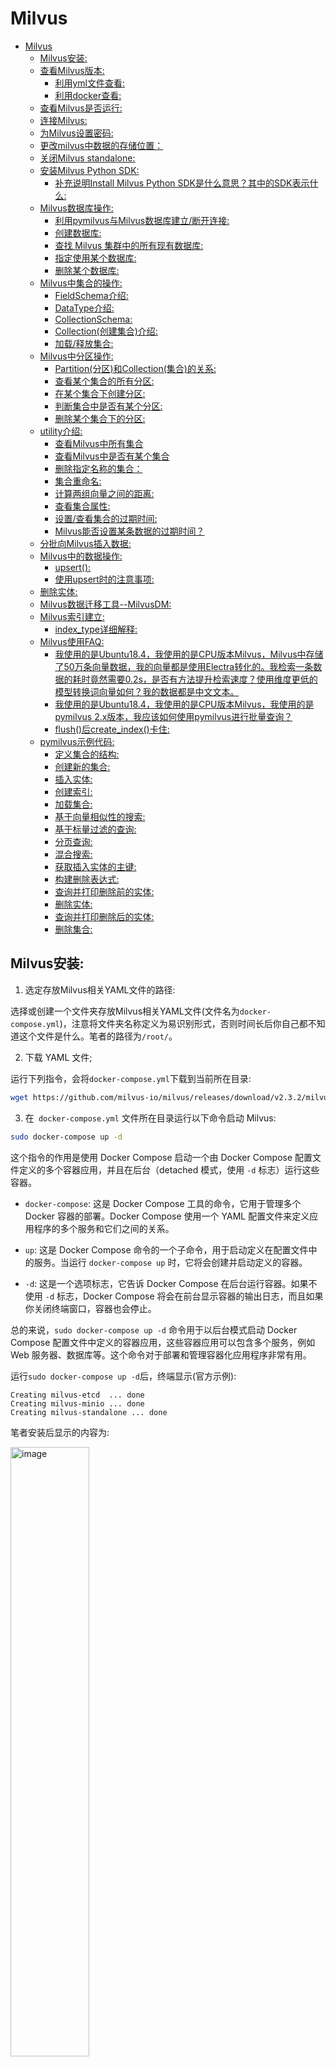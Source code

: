 # Milvus
- [Milvus](#milvus)
  - [Milvus安装:](#milvus安装)
  - [查看Milvus版本:](#查看milvus版本)
    - [利用yml文件查看:](#利用yml文件查看)
    - [利用docker查看:](#利用docker查看)
  - [查看Milvus是否运行:](#查看milvus是否运行)
  - [连接Milvus:](#连接milvus)
  - [为Milvus设置密码:](#为milvus设置密码)
  - [更改milvus中数据的存储位置：](#更改milvus中数据的存储位置)
  - [关闭Milvus standalone:](#关闭milvus-standalone)
  - [安装Milvus Python SDK:](#安装milvus-python-sdk)
    - [补充说明Install Milvus Python SDK是什么意思？其中的SDK表示什么:](#补充说明install-milvus-python-sdk是什么意思其中的sdk表示什么)
  - [Milvus数据库操作:](#milvus数据库操作)
    - [利用pymilvus与Milvus数据库建立/断开连接:](#利用pymilvus与milvus数据库建立断开连接)
    - [创建数据库:](#创建数据库)
    - [查找 Milvus 集群中的所有现有数据库:](#查找-milvus-集群中的所有现有数据库)
    - [指定使用某个数据库:](#指定使用某个数据库)
    - [删除某个数据库:](#删除某个数据库)
  - [Milvus中集合的操作:](#milvus中集合的操作)
    - [FieldSchema介绍:](#fieldschema介绍)
    - [DataType介绍:](#datatype介绍)
    - [CollectionSchema:](#collectionschema)
    - [Collection(创建集合)介绍:](#collection创建集合介绍)
    - [加载/释放集合:](#加载释放集合)
  - [Milvus中分区操作:](#milvus中分区操作)
    - [Partition(分区)和Collection(集合)的关系:](#partition分区和collection集合的关系)
    - [查看某个集合的所有分区:](#查看某个集合的所有分区)
    - [在某个集合下创建分区:](#在某个集合下创建分区)
    - [判断集合中是否有某个分区:](#判断集合中是否有某个分区)
    - [删除某个集合下的分区:](#删除某个集合下的分区)
  - [utility介绍:](#utility介绍)
    - [查看Milvus中所有集合](#查看milvus中所有集合)
    - [查看Milvus中是否有某个集合](#查看milvus中是否有某个集合)
    - [删除指定名称的集合：](#删除指定名称的集合)
    - [集合重命名:](#集合重命名)
    - [计算两组向量之间的距离:](#计算两组向量之间的距离)
    - [查看集合属性:](#查看集合属性)
    - [设置/查看集合的过期时间:](#设置查看集合的过期时间)
    - [Milvus能否设置某条数据的过期时间？](#milvus能否设置某条数据的过期时间)
  - [分批向Milvus插入数据:](#分批向milvus插入数据)
  - [Milvus中的数据操作:](#milvus中的数据操作)
    - [upsert():](#upsert)
    - [使用upsert时的注意事项:](#使用upsert时的注意事项)
  - [删除实体:](#删除实体)
  - [Milvus数据迁移工具--MilvusDM:](#milvus数据迁移工具--milvusdm)
  - [Milvus索引建立:](#milvus索引建立)
    - [index\_type详细解释:](#index_type详细解释)
  - [Milvus使用FAQ:](#milvus使用faq)
    - [我使用的是Ubuntu18.4，我使用的是CPU版本Milvus，Milvus中存储了50万条向量数据，我的向量都是使用Electra转化的。我检索一条数据的耗时竟然需要0.2s，是否有方法提升检索速度？使用维度更低的模型转换词向量如何？我的数据都是中文文本。](#我使用的是ubuntu184我使用的是cpu版本milvusmilvus中存储了50万条向量数据我的向量都是使用electra转化的我检索一条数据的耗时竟然需要02s是否有方法提升检索速度使用维度更低的模型转换词向量如何我的数据都是中文文本)
    - [我使用的是Ubuntu18.4，我使用的是CPU版本Milvus，我使用的是pymilvus 2.x版本，我应该如何使用pymilvus进行批量查询？](#我使用的是ubuntu184我使用的是cpu版本milvus我使用的是pymilvus-2x版本我应该如何使用pymilvus进行批量查询)
    - [flush()后create\_index()卡住:](#flush后create_index卡住)
  - [pymilvus示例代码:](#pymilvus示例代码)
    - [定义集合的结构:](#定义集合的结构)
    - [创建新的集合:](#创建新的集合)
    - [插入实体:](#插入实体)
    - [创建索引:](#创建索引)
    - [加载集合:](#加载集合)
    - [基于向量相似性的搜索:](#基于向量相似性的搜索)
    - [基于标量过滤的查询:](#基于标量过滤的查询)
    - [分页查询:](#分页查询)
    - [混合搜索:](#混合搜索)
    - [获取插入实体的主键:](#获取插入实体的主键)
    - [构建删除表达式:](#构建删除表达式)
    - [查询并打印删除前的实体:](#查询并打印删除前的实体)
    - [删除实体:](#删除实体-1)
    - [查询并打印删除后的实体:](#查询并打印删除后的实体)
    - [删除集合:](#删除集合)

## Milvus安装:

1. 选定存放Milvus相关YAML文件的路径:

选择或创建一个文件夹存放Milvus相关YAML文件(文件名为`docker-compose.yml`)，注意将文件夹名称定义为易识别形式，否则时间长后你自己都不知道这个文件是什么。笔者的路径为`/root/`。<br>

2. 下载 YAML 文件;

运行下列指令，会将`docker-compose.yml`下载到当前所在目录:<br>

```bash
wget https://github.com/milvus-io/milvus/releases/download/v2.3.2/milvus-standalone-docker-compose.yml -O docker-compose.yml
```

3. 在` docker-compose.yml` 文件所在目录运行以下命令启动 Milvus:

```bash
sudo docker-compose up -d
```

这个指令的作用是使用 Docker Compose 启动一个由 Docker Compose 配置文件定义的多个容器应用，并且在后台（detached 模式，使用 `-d` 标志）运行这些容器。<br>

  - `docker-compose`: 这是 Docker Compose 工具的命令，它用于管理多个 Docker 容器的部署。Docker Compose 使用一个 YAML 配置文件来定义应用程序的多个服务和它们之间的关系。

  - `up`: 这是 Docker Compose 命令的一个子命令，用于启动定义在配置文件中的服务。当运行 `docker-compose up` 时，它将会创建并启动定义的容器。

  - `-d`: 这是一个选项标志，它告诉 Docker Compose 在后台运行容器。如果不使用 `-d` 标志，Docker Compose 将会在前台显示容器的输出日志，而且如果你关闭终端窗口，容器也会停止。

总的来说，`sudo docker-compose up -d` 命令用于以后台模式启动 Docker Compose 配置文件中定义的容器应用，这些容器应用可以包含多个服务，例如 Web 服务器、数据库等。这个命令对于部署和管理容器化应用程序非常有用。<br>

运行`sudo docker-compose up -d`后，终端显示(官方示例):<br>

```log
Creating milvus-etcd  ... done
Creating milvus-minio ... done
Creating milvus-standalone ... done
```

笔者安装后显示的内容为:<br>

<img src="./milvus_materials/milvus安装成功图片.jpg" alt="image" width="50%" height="50%">


4. 现在检查容器是否已经启动并运行:

```bash
sudo docker compose ps
```

终端显示(官方示例):<br>

```log
      Name                     Command                  State                            Ports
--------------------------------------------------------------------------------------------------------------------
milvus-etcd         etcd -advertise-client-url ...   Up             2379/tcp, 2380/tcp
milvus-minio        /usr/bin/docker-entrypoint ...   Up (healthy)   9000/tcp
milvus-standalone   /tini -- milvus run standalone   Up             0.0.0.0:19530->19530/tcp, 0.0.0.0:9091->9091/tcp
```

笔者安装后显示的内容为:<br>

<img src="./milvus_materials/milvus容器运行状态.jpg" alt="image" width="100%" height="100%">


指令 `sudo docker compose ps` 的作用是列出与当前工作目录下的 `docker-compose.yml` 文件相关的 Docker 服务的状态。<br>

具体来说，这个命令会显示：<br>

- 服务名（service name）
- 命令（command）
- 状态（state，例如 "Up" 或 "Exited"）
- 端口（ports）

使用 `sudo` 前缀是因为 Docker 通常需要超级用户权限来运行。<br>

`docker compose` 是 Docker Compose 的一个新的命令结构，它在 Docker 20.10 之后的版本中被引入。在此之前，通常使用 `docker-compose`（带连字符）的命令格式。两种格式的功能基本相同，但命令结构略有不同。<br>

简而言之，`sudo docker compose ps` 命令用于查看当前目录下由 `docker-compose.yml` 定义的 Docker 服务的状态。<br>

## 查看Milvus版本:

### 利用yml文件查看:

找到你Milvus相关的`docker-compose.yml`文件，文件中会有如下Milvus版本信息:

```yml
  standalone:
    container_name: milvus-standalone
    image: milvusdb/milvus:v2.3.2
```

### 利用docker查看:

终端输入`docker ps`指令后，终端显示(官方示例):<br>

```log
      Name                     Command                  State                            Ports
--------------------------------------------------------------------------------------------------------------------
milvus-etcd         etcd -advertise-client-url ...   Up             2379/tcp, 2380/tcp
milvus-minio        /usr/bin/docker-entrypoint ...   Up (healthy)   9000/tcp
milvus-standalone   /tini -- milvus run standalone   Up             0.0.0.0:19530->19530/tcp, 0.0.0.0:9091->9091/tcp
```

找到自己需要查看的容器名，然后仿照下列指令修改即可:<br>

```bash
docker inspect milvus-standalone | grep "Image" | cut -d '"' -f 4
```

终端显示:<br>

```log
sha256:4b6c62c2b5f8803ec635347be7b430d88a00d1d10226e0cfe6f9a6883ed84ff0
milvusdb/milvus:v2.3.2
```

## 查看Milvus是否运行:

要查看你的 Milvus 是否正在 Ubuntu 18.04 上运行，你可以采用以下几种方法：<br>

1. **使用`docker ps`命令**:
   
如果你是通过 Docker 安装和运行 Milvus 的，你可以使用 `docker ps` 来查看正在运行的容器。例如:<br>

```bash
docker ps
```

在输出的列表中，找是否有 Milvus 的容器正在运行。<br>

2. **使用`ps`命令和`grep`工具**:
   
你可以使用 `ps` 命令结合 `grep` 工具来查看是否有与 Milvus 相关的进程正在运行：<br>

```bash
ps aux | grep milvus
```

如果 Milvus 在运行，你应该能看到与 Milvus 相关的进程信息。<br>

3. **使用`netstat`命令查看端口**:
   
通常，Milvus 默认在 `19530` 端口上监听。你可以使用 `netstat` 来查看此端口是否已经被占用：<br>

```bash
netstat -tuln | grep 19530
```

如果你看到有进程监听在这个端口上，那很可能 Milvus 是在运行的。<br>

或者直接使用`netstat -tuln`查看是否有属于Milvus的端口。<br>

4. **查看 Milvus 的日志**:
   
如果你有访问 Milvus 日志的权限，那么你可以直接查看它的日志来判断其是否在正常运行。<br>

不论你采用哪种方法，记得根据实际情况调整命令和参数。如果你有其他关于 Milvus 或 Ubuntu 的问题，请随时提问。<br>

**如果你是使用 Docker 运行的 Milvus**，Milvus 的日志位置通常在容器内部。你可以使用以下命令来查看 Milvus 容器的日志：<br>

```bash
docker logs [CONTAINER_ID_OR_NAME]
```

其中 `[CONTAINER_ID_OR_NAME]` 是你的 Milvus 容器的 ID 或名称。<br>

如果你是按照笔者的方式安装的Milvus，想查看 Milvus 的日志，可以使用以下命令：<br>

```bash
docker logs milvus-standalone
```

此命令会输出 `milvus-standalone` 容器的日志。<br>

如果需要查看 MinIO 或 etcd 的日志，只需将 `milvus-standalone` 替换为相应的容器名称即可。例如，查看 MinIO 的日志：<br>

```bash
docker logs milvus-minio
```

以上信息应该可以帮助你了解当前 Milvus 的运行状态和查看其日志。<br>


## 连接Milvus:

使用以下指令，验证 Milvus 服务器正在监听哪个本地端口。注意将容器名称替换为你自己的:

```bash
docker port milvus-standalone 19530/tcp
```

终端显示信息:<br>

```log
(base) root@iZ2zea5v77oawjy2qz7cxxx:~# docker port milvus-standalone 19530/tcp
0.0.0.0:19530
[::]:19530
```

这表明，你的 Milvus 容器的 `19530` 端口映射到了宿主机的 `0.0.0.0:19530` 和 `[::]:19530`。<br>

其中：<br>

- `0.0.0.0:19530` 表示该端口在所有的 IPv4 地址上都是可访问的。

- `[::]:19530` 表示该端口在所有的 IPv6 地址上都是可访问的。

这意味着，只要你的服务器防火墙规则允许外部访问这个端口，并且没有其他的网络限制，那么你确实应该可以从外部访问这个 Milvus 实例。<br>

但需要注意的是，对于任何服务，尤其是数据库类服务，直接暴露到外网有其风险。确保你已经设置了适当的安全措施，如防火墙规则、强密码、安全的连接方式等，以保护你的服务不被恶意访问。<br>


## 为Milvus设置密码:


## 更改milvus中数据的存储位置：

更改milvus中数据的存储位置可有效避免因硬盘空间问题引起的Milvus自动关闭，具体操作如下：<br>

1. 找到自己的`docker-compose.yml`文件所在目录，运行以下指令**停止 Milvus 服务**：

```bash
sudo docker-compose down
```

终端显示:<br>

```log
Stopping milvus-minio ... done
Stopping milvus-etcd  ... done
Removing milvus-standalone ... done
Removing milvus-minio      ... done
Removing milvus-etcd       ... done
Removing network milvus
```

2. 查看Milvus中数据存储路径:

打开`docker-compose.yml`文件，查看`standalone`模块对应的`volumes`路径，以笔者为例:<br>

```yml
standalone:
  container_name: milvus-standalone
  image: milvusdb/milvus:v2.3.2
  command: ["milvus", "run", "standalone"]
  security_opt:
  - seccomp:unconfined
  environment:
    ETCD_ENDPOINTS: etcd:2379
    MINIO_ADDRESS: minio:9000
  volumes:
    - ${DOCKER_VOLUME_DIRECTORY:-.}/volumes/milvus:/var/lib/milvus
  healthcheck:
    test: ["CMD", "curl", "-f", "http://localhost:9091/healthz"]
    interval: 30s
    start_period: 90s
    timeout: 20s
    retries: 3
  ports:
    - "19530:19530"
    - "9091:9091"
  depends_on:
    - "etcd"
    - "minio"
```

`docker-compose.yml` 文件中的 `volume` 映射是由 `${DOCKER_VOLUME_DIRECTORY:-.}` 这个环境变量决定的。这意味着如果你没有设定 `DOCKER_VOLUME_DIRECTORY` 这个环境变量，它会默认使用当前目录（`.`）。<br>


1. 迁移数据:

如果 Milvus 已经有数据并且你希望保留，你需要迁移数据到新的目录下，假设要迁移到 `/data/milvus_data` 目录下：<br>

```bash
sudo mv ${DOCKER_VOLUME_DIRECTORY:-.}/volumes/milvus /data/milvus_data
```

空的`/data/milvus_data`将显示以下结构:<br>

```log
(base) root@iZ2zea5v77oawjy2qz7cxxx:/data/milvus_data# tree
.
└── milvus
    ├── rdb_data
    └── rdb_data_meta_kv
```

4. 更新 docker-compose.yml 文件:

在 `standalone` 服务的 `volumes` 部分中，更改映射目录到 `/data/milvus_data`。同时，也建议更改 `etcd` 和 `minio` 的存储路径，以避免未来可能出现的空间问题。<br>

```yml
...
etcd:
  ...
  volumes:
    - /data/etcd_data:/etcd

minio:
  ...
  volumes:
    - /data/minio_data:/minio_data

standalone:
  ...
  volumes:
    - /data/milvus_data:/var/lib/milvus
...
```

5. 再次启动服务：

```bash
sudo docker-compose up -d
```


## 关闭Milvus standalone:

要关闭 `Milvus standalone`，请运行以下指令:<br>

```bash
sudo docker compose down
```

要在停止 Milvus 后删除数据，请运行以下指令:<br>

```bash
sudo rm -rf  volumes
```

## 安装Milvus Python SDK:

切换到你需要安装`pymilvus`的虚拟环境，然后运行以下指令:<br>

```bash
python3 -m pip install pymilvus==2.3.2
```

现在终端运行以下指令，验证下`pymilvus`是否已经正确安装。如果`pymilvus`的安装没有问题，则终端运行以下命令时不会引发异常:<br>

```bash
python3 -c "from pymilvus import Collection"
```

### 补充说明Install Milvus Python SDK是什么意思？其中的SDK表示什么:

"Install Milvus Python SDK" 的意思是安装 Milvus 的 Python 软件开发工具包。<br>

其中的 "SDK" 是 "Software Development Kit" 的缩写，翻译成中文是“软件开发工具包”。<br>

SDK 通常包括一组软件开发工具，这些工具允许开发者为特定的软件包、软件框架、硬件平台、计算机系统、操作系统或平台创建应用程序。<br>

对于 "Milvus Python SDK"，这意味着**这是一个为 Python 语言提供的工具集，允许开发者更容易地与 Milvus 进行交互和开发。**🫠🫠🫠Milvus 是一个开源的向量搜索引擎，它使得大规模向量数据的相似性搜索变得简单高效。<br>

简而言之，如果你想使用 Python 来开发和 Milvus 相关的应用，你就需要安装 Milvus Python SDK。<br>

## Milvus数据库操作:

与传统的数据库引擎类似，你也可以在 Milvus 创建数据库，并为某些用户分配管理数据库的特权。然后，这些用户有权管理数据库中的集合。Milvus 集群最多支持64个数据库。<br>

### 利用pymilvus与Milvus数据库建立/断开连接:

Milvus 支持两个端口，端口`19530`和端口`9091`，端口19530是用于gRPC的，是默认端口。端口9091是用于 RESTful API 的，当你用 HTTP 客户端连接到 Milvus 服务器时使用它。<br>

pymilvus连接Milvus数据库示例:<br>

```python
from pymilvus import connections
connections.connect(
    alias="default",
    user='username',
    password='password',
    host='localhost',
    port='19530'
)
```

`connections.connect()` 方法用于建立全局连接，可以在整个应用程序中共享。**它会自动创建连接池**，并在后续的操作中使用这个连接池来管理连接。<br>

这意味着，一旦使用 `connections.connect()` 建立连接，后续的 Milvus 操作可以共享同一个连接池中的连接，从而提高了性能和资源利用率。<br>

如果你没有对你的Milvus进行账户、密码等配置，可以使用下列写法:<br>

```python
from pymilvus import connections

connections.connect(host='localhost', port='19530')
```

🚨🚨🚨注意: Milvus 支持的最大连接数是 65,536。这个数字指的是客户端与 Milvus 服务器之间的并发连接数量上限。

在同一时间内，最多可以有 65,536 个与 Milvus 服务器的连接处于活动状态。这个连接数限制可以根据你的硬件资源和性能需求进行调整，但在默认配置下，最大连接数是 65,536。

🫠🫠🫠Milvus使用结束后记得断开与Milvus的连接:<br>

```python
connections.disconnect("default")
```


### 创建数据库:

要创建数据库，首先需要连接到 Milvus 集群并为其准备一个名称，假设你要创建一个名为"book"的database，可以使用以下代码:<br>

```python
from pymilvus import connections, db

conn = connections.connect(host='localhost', port='19530')  # 必须要连接到Milvus才能执行db操作；

database = db.create_database("book")
```

### 查找 Milvus 集群中的所有现有数据库:

```python
from pymilvus import connections, db

conn = connections.connect(host='localhost', port='19530')  # 必须要连接到Milvus才能执行db操作；

# 查找 Milvus 集群中的所有现有数据库
database_name = db.list_database()

print(f"数据库有:{database_name}")
```

终端显示:<br>

```log
数据库有:['default', 'book']
```

Milvus 集群默认只有一个名为"default"的数据库。<br>

### 指定使用某个数据库:

Milvus 集群默认只有一个名为"default"的数据库。除非另有说明，否则集合将在默认数据库中创建。<br>

假设你要更改默认数据库，参考以下代码，在连接Milvus的时候设置`db_name`即可。注意将`default`修改为你的数据库名称:<br>

```python

from pymilvus import connections

conn = connections.connect(host="localhost",port="19530",db_name="default")
```

或者依旧使用`db`进行操作:<br>

```python
db.using_database("book")
```

### 删除某个数据库:

若要删除数据库，必须首先删除其所有集合。否则，删除操作将失败。<br>

```python
db.drop_database("book")

db.list_database()

# Output:
# ['default']
```


## Milvus中集合的操作:

在Milvus中集合的基础是Schema，Schema指结构，例如表结构、字段构成等。在我们介绍Milvus中Schema的定义方式前，先导入必要的方法，并连接到Milvus数据库:<br>

```python
from pymilvus import connections, FieldSchema, DataType, CollectionSchema, Collection

# 连接Milvus
connections.connect(host='localhost', port='19530')
```

在Milvus中，`CollectionSchema`、`FieldSchema`和`DataType`是创建一个集合(collection)的基本组件。Milvus是一个开源的向量数据库，用于存储和检索大量的向量数据。这三个组件定义了集合的结构和数据类型。<br>

### FieldSchema介绍:

`FieldSchema`用于定义集合中的一个字段(field)的结构。一个字段相当于传统数据库中的一个列(column)。它包括字段的名字、字段的数据类型以及一些额外的参数，比如是否是主键、是否自动创建索引等等。<br>

每个`FieldSchema`对象通常需要至少两个参数：<br>

- 字段名称

- 字段数据类型，这里使用的是`DataType`枚举

示例:<br>

```python
id_field = FieldSchema(name="id", dtype=DataType.INT64, is_primary=True)
vector_field = FieldSchema(name="embedding", dtype=DataType.FLOAT_VECTOR, dim=128)
```

### DataType介绍:

`DataType`是一个枚举类，定义了Milvus中支持的不同数据类型。这些数据类型包括基本的数值类型、字符串和向量类型等。比如，`INT64`用于整数、`FLOAT_VECTOR`用于浮点数向量等。<br>

示例中的`DataType.FLOAT_VECTOR`表示字段是浮点型的向量数据，`dim=128`指的是向量的维度是128。<br>

### CollectionSchema:

`CollectionSchema`定义了整个集合的结构。一个集合可以看作是一张表，其中包含了多个字段。当你创建一个`CollectionSchema`对象时，你需要定义集合中的所有字段，并且可以定义一些关于集合的额外属性，如描述等。<br>

创建`CollectionSchema`对象时，需要将一系列`FieldSchema`对象作为参数传入。<br>

示例:<br>

```python
schema = CollectionSchema(fields=[id_field, vector_field], description="Test collection")
```

这样，使用`CollectionSchema`和`FieldSchema`对象，你可以定义一个Milvus集合的完整结构，`DataType`用于指定字段的数据类型。这种结构化的方式使得Milvus可以灵活地处理不同类型的数据，并且可以对其进行有效的索引和搜索。<br>

### Collection(创建集合)介绍:

🚨🚨🚨`CollectionSchema`和`Collection`在Milvus中代表了两个相关但不同的概念：<br>

1. **CollectionSchema**: 

- 这个概念是关于结构定义的。`CollectionSchema`定义了一个集合的结构，包括它包含哪些字段以及这些字段的数据类型。它是创建新集合时的一个蓝图，用于告诉Milvus集合中应该有哪些字段和这些字段的属性（比如数据类型、是否为主键、是否有索引等）。

- `CollectionSchema`不存储任何数据，它只是定义了数据将如何存储的规则。

2. **Collection**:

- `Collection`是基于`CollectionSchema`实际**创建的一个实例**🌿🌿🌿🌿🌿，它是数据存储和检索的容器。你可以向`Collection`中插入数据、对其进行查询和索引操作。一旦根据`CollectionSchema`创建了`Collection`，就可以对其进行这些操作。

- `Collection`实际上存储了数据和索引，你可以认为它是Milvus数据库中的一个“表”。

在实际应用中，首先会定义一个`CollectionSchema`，然后基于这个模式创建一个`Collection`。例如：<br>

```python
from pymilvus import connections, FieldSchema, DataType, CollectionSchema, Collection

# 连接Milvus
connections.connect(host='localhost', port='19530')

# 定义字段
id_field = FieldSchema(name="id", dtype=DataType.INT64, is_primary=True)
vector_field = FieldSchema(name="embedding", dtype=DataType.FLOAT_VECTOR, dim=128)

# 创建集合模式
schema = CollectionSchema(fields=[id_field, vector_field], description="Test collection")

# 使用集合模式创建集合
collection = Collection(name="test_collection", schema=schema)

# 现在你可以向`collection`插入数据，查询数据等
```

在这个例子中，`schema`是一个`CollectionSchema`对象，定义了`collection`应有的结构。创建`collection`时，我们使用这个结构定义，并且给它命名为"test_collection"，这个名字在Milvus中唯一地标识了这个集合。然后，我们可以在这个`collection`上执行各种操作，如插入数据、搜索、更新和删除数据等。<br>

### 加载/释放集合:

前面已经介绍过集合的建立了，但偶尔你可能会见到某些代码中出现下列写法:<br>

```python
# 加载集合
collection.release("xxx")

"""你的代码"""

# 释放集合
collection.release("xxx")
```

此时，如果你没有特殊需求，忽略`collection.load()` 和 `collection.release()`即可。<br>

通常情况下，你不需要手动调用 `collection.load()` 和 `collection.release()`，Milvus 将自动管理集合的加载和释放。<br>



## Milvus中分区操作:

Milvus可以将搜索和其他操作限制在一个分区上，以提高性能。<br>

集合一般由一个或多个分区组成。在创建一个新集合时，Milvus 会自动创建一个默认分区 `_default`。Milvus 中一个集合最多有4096个分区。<br>

### Partition(分区)和Collection(集合)的关系:

Milvus 是一个开源的向量数据库，用于存储大规模的特征向量，这些向量通常由机器学习模型生成，特别是在进行相似性搜索时。在 Milvus 中，“Collection”和“Partition”是两个核心概念，它们在组织数据时扮演着重要的角色。<br>

- **Collection（集合）**：在 Milvus 中，Collection 类似于传统关系型数据库中的“表（table）”。它是最顶层的数据组织单位，用于存储相同特征的数据。比如，一个 Collection 可以是“用户的脸部特征”，所有的用户脸部特征向量都存储在这个 Collection 中。

- **Partition（分区）**：Partition 是 Collection 下的一个子集💦💦💦，它可以帮助用户更细粒度地管理 Collection 中的数据。通过 Partition，用户可以根据某些特征将数据进一步细分，以优化查询效率。比如，在“用户的脸部特征”这个 Collection 中，我们可以根据地理位置、注册时间等属性为数据创建不同的 Partition。

**举例说明**：<br>

想象一个电商网站的推荐系统，我们要为每个用户保存其浏览商品的特征向量，以便执行相似商品的推荐。<br>

- **Collection**：可以创建一个名为“用户商品浏览特征”的 Collection，所有用户浏览商品的特征向量都将存储在这里。

- **Partitions**：如果电商网站是全球性的，用户遍布世界各地，那么可以根据地区创建 Partition，如“北美区用户”，“欧洲区用户”，“亚洲区用户”等，这样在进行商品推荐时，可以只在用户所在地区的 Partition 中搜索，从而提高搜索效率。<br>

这样的数据组织结构既可以保持数据的管理效率，又可以在执行搜索和其他操作时提高性能。通过合理的设计 Collection 和 Partition，可以在 Milvus 中高效地处理和检索大规模向量数据。<br>


### 查看某个集合的所有分区:

```python
from pymilvus import connections, Collection
# 与default Milvus创建连接
connections.connect(host='localhost', port='19530')
# 选择集合
collection = Collection("book")
# 查看该集合的所有分区
print(f"集合book的分区有:{collection.partitions}")
```

终端显示:<br>

```log
集合book的分区有:[{"name":"_default","collection_name":"book","description":""}]
```

### 在某个集合下创建分区:

```python
from pymilvus import connections, Collection
# 与default Milvus创建连接
connections.connect(host='localhost', port='19530')
# 选择集合
collection = Collection("book")
# 在集合中建立分区
collection.create_partition("novel")

# 查看该集合的所有分区
print(f"集合book的分区有:{collection.partitions}")
```

终端显示:<br>

```log
集合book的分区有:[{"name":"_default","collection_name":"book","description":""}, {"name":"novel","collection_name":"book","description":""}]
```

注意:Milvus的集合中，分区不允许重名，如果重复创建相同命名的分区，会引发`PartitionAlreadyExistException: (code=1, message=Partition already exist.)`错误。⛔️⛔️⛔️<br>

### 判断集合中是否有某个分区:

```python
from pymilvus import connections, utility, Collection
# 连接Milvus
connections.connect(host='localhost', port='19530')
# 选定集合
collection = Collection("book")
# 判断集合中是否有某个分区
if collection.has_partition("novel"):
    print(f"集合book中有novel分区")
else:
    print(f"集合book中没有novel分区")
```

如果集合"book"中有"novel"分区，则终端显示:<br>

```log
集合book中有novel分区
```

### 删除某个集合下的分区:

在Milvus中，"删除集合的某个分区" 和 "删除集合的所有分区" 使用的方法是一样的。"删除集合的所有分区"通常需要遍历分区并逐个删除，"删除集合的某个分区"值需要根据名称删除特定分区即可。<br>

因为Milvus不提供直接删除所有分区的单个API，**这是为了确保操作的安全性和可控性，因为删除分区是一个不可逆的操作，分区中的数据也会被删除。**🪴🪴🪴🪴🪴<br>

```python
from pymilvus import connections, Collection

# 连接Milvus服务器
connections.connect(host='localhost', port='19530')

# 指定要删除分区的集合名称
collection_name = 'book'

# 获取指定名称的集合
collection = Collection(name=collection_name)

# 获取集合的所有分区名称
partition_names = collection.partitions

# 遍历分区并删除它们
for partition_name in partition_names:
    collection.drop_partition(partition_name)

# 断开与Milvus服务器的连接
connections.disconnect()
```


## utility介绍:

`pymilvus`中的`utility`模块提供了一组辅助函数，这些函数主要用于执行一些常见的、不直接涉及数据操作的任务。例如，检查集合或分区的存在、重命名集合、获取集合的统计信息等。以下是一些`utility`模块中常用函数的说明和用法：<br>

### 查看Milvus中所有集合

```python
from pymilvus import connections, utility
connections.connect(host='localhost', port='19530')
print(utility.list_collections())   # 返回值为集合名(str)组成的list
```

`list_collections(using='default')`还可以设置数据库名称；<br>

### 查看Milvus中是否有某个集合

```python
from pymilvus import connections, utility
connections.connect(host='localhost', port='19530')
res = utility.has_collection("book")
print(res)  # 如果集合存在，输出True；否则输出False。
```

`has_collection(name, using='default')`：<br>

- `name`：集合的名称。

- `using`：连接的别名。

### 删除指定名称的集合：

```python
from pymilvus import connections, utility
connections.connect(host='localhost', port='19530')
utility.drop_collection("some_collection")
```

`drop_collection(name, using='default')`：<br>

- `name`：要删除的集合的名称。

- `using`：连接的别名。

### 集合重命名:

```python
from pymilvus import connections, utility
connections.connect(host='localhost', port='19530')
utility.rename_collection("old_collection_name", "new_collection_name")
```

`rename_collection(old_name, new_name, timeout=None, using='default')`：<br>

- `timeout`：超时时间（可选）。

- `using`：连接的别名。

### 计算两组向量之间的距离:

```python
from pymilvus import connections, utility
connections.connect(host='localhost', port='19530')
distances = utility.calc_distance([[1, 2]], [[3, 4]], params={"metric": "L2"})
print(distances)  # 输出向量间的距离。
```

`calc_distance(vectors_left, vectors_right, params, timeout=None, using='default')`：

- `vectors_left`和`vectors_right`：两组要计算距离的向量。

- `params`：计算距离时使用的参数，例如距离度量方式。

- `timeout`：超时时间（可选）。

- `using`：连接的别名。

这些辅助函数简化了对Milvus集合的一些常见管理任务的处理，让用户可以更容易地与Milvus集合进行交互。在使用这些函数时，通常需要确保已经通过`connections.connect`与Milvus数据库建立了连接。<br>

### 查看集合属性:

假设你使用了以下代码创建了一个名为`book`的集合:<br>

```python
from pymilvus import Collection, FieldSchema, CollectionSchema, DataType, connections, utility

# 连接Milvus
connections.connect(host='localhost', port='19530')

# 定义集合架构
schema = CollectionSchema(fields=[
    FieldSchema("int64", DataType.INT64, description="int64", is_primary=True),
    FieldSchema("float_vector", DataType.FLOAT_VECTOR, is_primary=False, dim=128),
])

# 架构实例化为一个名为"book"的集合
collection = Collection(name="book", schema=schema)
```

检查默认数据库(`default`)中是否有"book"集合:<br>

```python
from pymilvus import connections, utility

connections.connect(host='localhost', port='19530')
res = utility.has_collection("book")
print(res)  # 没查到会返回False

collections = utility.list_collections()
print(collections)  # 输出所有集合的名称列表。
```

终端显示:<br>

```log
True
['book', 'search_article_in_medium']
```

### 设置/查看集合的过期时间:

设置集合的过期时间(单位为 "秒")需要使用`set_properties`语句，具体操作如下:<br>

```python
from pymilvus import connections, Collection, FieldSchema, CollectionSchema, DataType
# 连接milvus
connections.connect(host='localhost', port='19530')
# 定义字段
fields = [
    FieldSchema("film_id", DataType.INT64, is_primary=True),
    FieldSchema("films", dtype=DataType.FLOAT_VECTOR, dim=128)
    ]
# 定义集合架构
schema = CollectionSchema(fields=fields)
# 利用集合架构实例化一个集合
collection = Collection("test_set_properties", schema)
# 设置集合的过期时间
collection.set_properties({"collection.ttl.seconds": 1200})
```

设置完成后，想要查看是否设置成功，可以运行下列代码:<br>

```python
from pymilvus import connections, Collection, FieldSchema, CollectionSchema, DataType
# 连接milvus
connections.connect(host='localhost', port='19530')
# 选定集合
collection = Collection("test_set_properties")
print(f"the name of collection is :\n{collection.name}\n")
# 获取集合的properties属性
expiration_time = collection.describe().get("properties")
print(f"the expiration time of collection is :\n{expiration_time}\n")
print(f"the format of expiration_time is :\n{type(expiration_time)}\n")

# 将"过期时间"属性转为可操作格式--字符串
expiration_time_string = expiration_time.__str__()
print(expiration_time_string)
print(type(expiration_time_string))
```

终端显示:<br>

```txt
the name of collection is :
test_set_properties

the expiration time of collection is :
[key: "collection.ttl.seconds"
value: "60"
]

the format of expiration_time is :
<class 'google._upb._message.RepeatedCompositeContainer'>

[key: "collection.ttl.seconds"
value: "60"
]
<class 'str'>
```

🐳🐳🐳设置过期时间后查看到的结果，格式比较奇怪🤨🤨🤨，只当作参考，毕竟"过期时间"这个概念是Milvus新添加的功能，可能Milvus还没有彻底完善。<br>

### Milvus能否设置某条数据的过期时间？





## 分批向Milvus插入数据:


## Milvus中的数据操作:

### upsert():

### 使用upsert时的注意事项:

官方文档:<br>

```txt
Limits
Updating primary key fields is not supported by upsert().
upsert() is not applicable and an error can occur if autoID is set to True for primary key fields.
```

在这段文档中，提到了Milvus数据库的一些操作限制。<br>

首先解释一下背景知识：<br>

- **Primary Key（主键）**：在数据库中，主键是唯一标识表中每一条记录的字段。它的值必须是唯一的，并且不允许为空。

- **upsert() 操作**：`upsert` 是“update”和“insert”的结合词，指的是一种数据库操作，如果记录不存在，就执行插入（insert）操作；如果记录已经存在，则更新（update）这条记录。在一些数据库系统中，`upsert` 通常通过一个特定的命令或者一组操作来实现。

- **autoID**：是一个设置项，当设置为True时，意味着数据库会自动为每条记录生成一个唯一的主键ID。当用户插入新记录时不需要（也不能）手动指定主键ID，系统会自动生成。

根据你提供的文档内容：<br>

1. **更新主键字段不被支持**：这说明在Milvus数据库中，一旦记录被创建，并且分配了主键值，你就不能使用`upsert()`操作来改变这个主键字段的值。主键一旦设定，就是不可更改的。

2. **如果为主键字段设置了autoID为True，则upsert()不适用**：这表示如果你在定义数据模型时设置了主键字段的`autoID`为True，意味着主键值是由系统自动生成的，那么你不能使用`upsert()`操作。这可能是因为`upsert()`操作需要明确指定哪一条记录将被更新，如果主键是自动生成的，那么在执行`upsert()`操作时，系统可能无法确定要更新的确切记录，因此会引发错误。

总结起来，Milvus在使用自动生成主键的配置下，不支持使用`upsert()`操作来更新或插入数据，你需要在插入数据时避免对主键字段进行操作，或者在设计数据模型时不使用autoID特性。<br>


## 删除实体:

Milvus支持通过主键或复杂布尔表达式来删除实体。**通过主键删除实体比通过复杂布尔表达式删除它们要快得多、也更轻便**🫠🫠🫠。这是因为Milvus在通过复杂布尔表达式删除数据时，会先执行查询操作。<br>


## Milvus数据迁移工具--MilvusDM:

MilvusDM是专门用于导入和导出Milvus数据的开源工具。<br>


## Milvus索引建立:

| 参数        | 描述                               | 选项                                  |
| ----------- | ---------------------------------- | ------------------------------------- |
| metric_type | 用于衡量向量相似度的度量类型         | 对于浮点向量：                        |
|             |                                    | L2（欧几里得距离）                    |
|             |                                    | IP（内积）                            |
|             |                                    | COSINE（余弦相似性）                  |
|             |                                    | 对于二进制向量：                      |
|             |                                    | JACCARD（杰卡德距离）                 |
|             |                                    | HAMMING（汉明距离）                   |
| index_type  | 用于加速向量搜索的索引类型            | 对于浮点向量：                        |
|             |                                    | FLAT（FLAT）                          |
|             |                                    | IVF_FLAT（IVF_FLAT）                  |
|             |                                    | IVF_SQ8（IVF_SQ8）                    |
|             |                                    | IVF_PQ（IVF_PQ）                      |
|             |                                    | GPU_IVF_FLAT*（GPU_IVF_FLAT）         |
|             |                                    | GPU_IVF_PQ**（GPU_IVF_PQ）            |
|             |                                    | HNSW（HNSW）                          |
|             |                                    | DISKANN*（DISK_ANN）                  |
|             |                                    | 对于二进制向量：                      |
|             |                                    | BIN_FLAT（BIN_FLAT）                  |
|             |                                    | BIN_IVF_FLAT（BIN_IVF_FLAT）          |
| params      | 特定于索引的构建参数                   | 查看内存中索引和磁盘上索引了解更多信息。 |

* DISKANN 需要满足一定的先决条件。详情请见磁盘上索引。
* 当你安装了启用了GPU功能的Milvus时，GPU_IVF_FLAT 和 GPU_IVF_PQ才可用。

### index_type详细解释:

1. **FLAT（暴力搜索）**
   - 描述：不使用任何索引，直接计算查询向量与数据库中所有向量之间的距离。
   - 适用场景：适用于小规模数据集，或者在索引构建时间和存储空间成本受限时。

2. **IVF_FLAT（倒排文件）**
   - 描述：数据集被划分为若干个聚类（称为量化中心），在搜索时，只计算查询向量与这些量化中心的距离，然后只搜索最近的若干个量化中心对应的向量。
   - 适用场景：较大规模的数据集，可以显著减少搜索时的计算量。

3. **IVF_SQ8 / IVF_SQ8H（倒排文件+量化）**
   - 描述：在IVF的基础上，数据向量会被进一步量化，降低存储空间和加速搜索。
   - 适用场景：数据集规模较大且需要更高搜索效率和较低存储成本的场合。

4. **IVF_PQ（倒排文件+乘积量化）**
   - 描述：结合了倒排索引和乘积量化的方法，通过将每个向量分割为若干段，然后对每段分别进行量化，以减少存储空间和提升搜索速度。
   - 适用场景：适用于大规模数据集，需要在搜索精度和搜索速度之间取得平衡。

5. **HNSW（分层导航小世界）**
   - 描述：一种基于图的索引方法，将数据点组织成层次化的图结构，搜索时通过图的层次结构导航以快速找到最近邻。
   - 适用场景：适合于高维数据的近似最近邻搜索，尤其在需要高查询性能时。

6. **ANNOY（Approximate Nearest Neighbors Oh Yeah）**
   - 描述：使用树结构进行索引，每棵树都是在数据点之间随机分割的空间，在搜索时并行遍历多棵树来找到最近的点。
   - 适用场景：在查询时间比索引构建时间更重要的情况下非常有用，例如在推荐系统中。

在使用Milvus时，选择合适的索引类型需要考虑数据规模、向量维度、搜索效率要求、内存与存储空间限制等因素。通常，为了确定哪种索引类型最适合特定的应用场景，可能需要进行一些实验和基准测试。在创建集合（collection）时通过参数来指定索引类型，并且可以在数据插入后构建索引。构建索引是一个可以在插入数据的同时或者在数据插入完成后进行的异步操作。<br>


## Milvus使用FAQ:

### 我使用的是Ubuntu18.4，我使用的是CPU版本Milvus，Milvus中存储了50万条向量数据，我的向量都是使用Electra转化的。我检索一条数据的耗时竟然需要0.2s，是否有方法提升检索速度？使用维度更低的模型转换词向量如何？我的数据都是中文文本。

Milvus 是一个开源的向量数据库，用于存储、检索和分析向量数据，特别适合处理大规模、高维度的数据。如果你在使用 Milvus 进行检索操作时遇到了性能瓶颈，以下是一些可能的优化策略：

1. **优化索引类型和参数**：
   Milvus 支持多种索引类型，如 IVF_FLAT、IVF_SQ8、HNSW 等。每种索引类型都有其优缺点，并且可以根据数据特性进行调整。例如，对于高维数据，HNSW 可能是一个更好的选择。另外，优化索引的构建参数，如 nlist 或 M，也可能提高检索效率。

2. **调整查询参数**：
   当执行查询时，可以调整 `top_k` 和 `nprobe` 参数。`nprobe` 是在索引中搜索的桶的数量，增加 `nprobe` 可以提高检索精度，但会减慢检索速度。根据需求调整 `nprobe` 可以在速度与准确性之间取得平衡。

3. **减少向量维度**：
   使用维度更低的模型来转换词向量可能会加快检索速度，因为低维向量占用的空间更少，计算距离更快。但是，这也可能会影响检索结果的质量。可以考虑使用一些降维技术，如 PCA 或 t-SNE，但这应该在确保不会过度损害向量表示的情况下进行。

4. **优化硬件使用**：
   即便你使用的是CPU版本的Milvus，但确保你的服务器或者你的环境具有足够的CPU资源来处理这些请求。如果你的CPU资源紧张，这可能会导致查询速度下降。

5. **批量查询**：
   如果可能的话，将多个查询批量化可以显著提高吞吐量，因为这样可以在单个查询操作中复用更多的资源和计算。

6. **更新Milvus版本**：
   如果你使用的是旧版本的Milvus，考虑升级到最新版本。随着项目的发展，新版本通常会包含性能改进和新特性。

7. **分析瓶颈**：
   使用工具（如 Milvus 的监控系统、Linux 的 perf 工具等）来识别瓶颈所在。这可能是 CPU、内存、磁盘 I/O 或者网络。

8. **合理设置预加载数据量**：
   通过 `load_collection` 接口预加载数据到内存中可以提高检索速度。但是，预加载过多的数据可能会导致内存不足，从而影响性能。

最后，具体优化措施需要基于你的实际情况（如查询类型、系统资源、数据特性等）来决定。建议从监控工具和日志中收集信息，逐一尝试以上建议，并观察每次调整对性能的影响。

### 我使用的是Ubuntu18.4，我使用的是CPU版本Milvus，我使用的是pymilvus 2.x版本，我应该如何使用pymilvus进行批量查询？

在使用`pymilvus`进行批量查询时，主要步骤是创建一个搜索参数字典，并使用`search`函数进行查询。以下是使用pymilvus 2.x版本进行批量查询的大致步骤：<br>

1. **连接到Milvus服务器**：首先，确保你已经启动了Milvus服务，然后使用`pymilvus`连接到服务。

2. **准备数据**：准备你想要查询的向量数据。

3. **构造查询**：构造一个搜索参数字典，指定你想要的搜索参数，例如查询向量、topK（返回最近邻的数量）和指标类型等。

4. **执行搜索**：使用集合（collection）对象的`search`方法执行查询。

5. **处理结果**：处理返回的结果，这通常包括距离分数和对应的ID。

以下是一个简单的示例代码：<br>

```python
from pymilvus import (
    connections,
    utility,
    FieldSchema, CollectionSchema, DataType,
    Collection,
)

# 第1步：连接到Milvus服务器
connections.connect("default", host='127.0.0.1', port='19530')

# 检查连接是否成功
print(f"Connected to Milvus: {utility.ping('default')}")

# 第2步：指定你的集合名称
collection_name = 'example_collection'

# 这里假设你的集合已经存在并且你已经知道字段名称和参数
# 如果需要，也可以创建新的集合

# 第3步：准备你的查询向量
# 这应该是一个二维数组，其中每个内部数组是一个查询向量
query_vectors = [[0.1, 0.2, ...], [0.2, 0.3, ...], ...]

# 第4步：构造查询
# 在这里指定你想要搜索的参数
search_params = {
    "metric_type": "L2",  # 或者其他距离度量类型，如 "IP"（内积）
    "params": {"nprobe": 10},
}

# 执行批量查询
# topK是返回结果的数量，len(query_vectors)是查询的向量数
results = collection.search(
    data=query_vectors,
    anns_field='embedding_field',  # 这里的'embedding_field'应该替换为你的向量字段名称
    param=search_params,
    limit=10,  # topK值
    expr=None,
    partition_names=None,
    output_fields=None,
    timeout=None,
    **kwargs
)

# 第5步：处理结果
# 打印查询结果
for result in results:
    for hit in result:
        print(f"ID: {hit.id}, Distance: {hit.distance}")

# 断开连接
connections.disconnect("default")
```

请根据你的集合和字段进行相应的替换。特别是，你需要替换`example_collection`为你的集合名称，`embedding_field`为包含向量的字段名称。<br>

还要注意，这只是一个示例，你可能需要根据你的集合配置和搜索需求调整代码中的参数。例如，你可能需要根据实际情况调整连接参数、搜索参数等。<br>

### flush()后create_index()卡住:

建议使用`top`指令查看CPU状态，查看内存情况，以笔者为例:<br>

| PID  | USER | PR | NI |    VIRT  |   RES  |  SHR | S | %CPU | %MEM |    TIME+   | COMMAND          |
|------|------|----|----|----------|--------|------|---|------|------|------------|------------------|
| 5374 | root | 20 |  0 |  973748  | 66088  | 3176 | R |100.3 |  0.4 | 78390:32   | node             |
| 5825 | root | 20 |  0 |  975028  | 65504  | 1640 | R |100.3 |  0.4 | 78385:25   | node             |
| 5677 | root | 20 |  0 |  833204  | 63768  | 1500 | R |100.0 |  0.4 | 78389:38   | node             |
|29422 | root | 20 |  0 | 8926256  | 846316 | 94696| S |  3.7 |  5.2 |  823:52.92 | milvus           |
|  843 | root | 10 |-10 |  154384  | 17160  |  816 | S |  1.3 |  0.1 |  1092:45   | AliYunDunMonito  |
|29018 | root | 20 |  0 |  720756  | 10196  | 7676 | S |  0.7 |  0.1 |    4:16.82 | containerd-shim  |

😡😡😡笔者在运行下列代码时，发现每次运行都卡在`create_index`不动，思索了好久，才发现是CPU占用的问题，我在运行下列代码的时候CPU占用为400%，而我租用的服务器一共只有4个核，所以会卡住，**处于等待状态**。<br>

```python
# ...省略上文
# 假设插入100条数据，维度为128
data = [
    [i for i in range(100)],
    [[random.random() for _ in range(128)] for _ in range(100)],
]
# 插入数据
demo_collection.insert(data)

# 刷新数据
demo_collection.flush()

# 建立索引
index_param = {
    "index_type": 'IVF_FLAT',
    "params": {"nlist": 10},
    "metric_type": 'L2'}
print(f"开始为向量建立索引，索引建立较慢，请稍等... ...")
demo_collection.create_index('float_vector_field', index_param)
print("\nCreated index:\n{}".format(demo_collection.index().params))

print("\n数据中的实体数量为:")
print(demo_collection.num_entities)
# ...省略下文
```

于是，我果断kill掉了前3个node进程，毕竟是租的服务器，而且我知道我的代码现在用不到nodejs的内容。<br>

如果你也有类似的情况，建议先使用`ps`命令查看这些进程(PID)的命令行参数，这可以提供一些关于进程是如何启动的信息。例如：<br>

```bash
ps -f -p 5374,5825,5677
```

这将显示每个进程的完整命令行，你可能能从中看到它们启动的脚本或是应用程序的名称。如果实在不知道，可能就需要问问同事了。<br>


## pymilvus示例代码:

```python
# hello_milvus.py 展示了 PyMilvus 的基本操作，PyMilvus 是 Milvus 的 Python SDK。
# 1. 连接到 Milvus
# 2. 创建集合
# 3. 插入数据
# 4. 创建索引
# 5. 在实体上进行搜索、查询和混合搜索
# 6. 通过 PK 删除实体
# 7. 删除集合
import time

import numpy as np
from pymilvus import (
    connections,
    utility,
    FieldSchema, CollectionSchema, DataType,
    Collection,
)

# `fmt`和`search_latency_fmt`是字符串格式模板，用于后面的输出。
fmt = "\n=== {:30} ===\n"
search_latency_fmt = "搜索延迟 = {:.4f}s"
# 实体的数量设置为3000，维度设置为8。
num_entities, dim = 3000, 8

#################################################################################
# 1. 连接到 Milvus
# 连接`localhost:19530` 的 Milvus 服务器的 `default` 数据库
# "default" 是默认数据库
# 如果 Milvus 的地址与 `localhost:19530` 相同，你可以省略所有
# 可以省略参数直接调用：`connections.connect()`。
#
# 注意: 以下方法的 `using` 参数默认为 "default"。
print(fmt.format("开始连接到 Milvus"))
connections.connect("default", host="localhost", port="19530")

has = utility.has_collection("hello_milvus")
print(f"Milvus 中是否存在 hello_milvus 集合: {has}")

#################################################################################
# 2. 创建集合
# 我们将创建一个包含 3 个字段的集合。
# +-+------------+------------+------------------+------------------------------+
# | | 字段名称   | 字段类型   | 其他属性         |       字段描述                |
# +-+------------+------------+------------------+------------------------------+
# |1|    "pk"    |   VarChar  |  is_primary=True |      "主键字段"               |
# | |            |            |   auto_id=False  |                              |
# +-+------------+------------+------------------+------------------------------+
# |2|  "random"  |    Double  |                  |      "一个 double 字段"       |
# +-+------------+------------+------------------+------------------------------+
# |3|"embeddings"| FloatVector|     dim=8        |  "维度为 8 的 float 向量"     |
# +-+------------+------------+------------------+------------------------------+
# `pk`：一个VARCHAR类型的字段，作为主键（`is_primary=True`）。该字段不会自动生成ID（`auto_id=False`），并且最大长度为100（`max_length=100`）。
# `random`：一个DOUBLE类型的字段，用于存储浮点数。
# `embeddings`：一个FLOAT_VECTOR类型的字段，用于存储浮点数向量。向量的维度由之前的代码中定义的`dim`变量决定。

fields = [
    FieldSchema(name="pk", dtype=DataType.VARCHAR, is_primary=True, auto_id=False, max_length=100),
    FieldSchema(name="random", dtype=DataType.DOUBLE),
    FieldSchema(name="embeddings", dtype=DataType.FLOAT_VECTOR, dim=dim)
]

# `CollectionSchema`函数用于定义一个集合的结构，它接受两个参数：
# 1. `fields`：一个字段列表，定义了集合中的数据结构。
# 2. Description：一个描述该集合的字符串。

schema = CollectionSchema(fields, "hello_milvus 是一个简单的演示，用于介绍 APIs")

print(fmt.format("创建集合 `hello_milvus`"))
hello_milvus = Collection("hello_milvus", schema, consistency_level="Strong")

################################################################################
# 3. 插入数据
# 我们将在 `hello_milvus` 中插入 3000 行数据
# 待插入的数据必须按字段组织。
#
# insert() 方法返回：
# - 如果 schema 中的 auto_id=True，则由 Milvus 自动生成的主键；
# - 如果 schema 中的 auto_id=False，则返回实体中已有的主键字段。

print(fmt.format("开始插入实体"))
rng = np.random.default_rng(seed=19530)
entities = [
    # 提供 pk 字段，因为 `auto_id` 设置为 False
    [str(i) for i in range(num_entities)],
    rng.random(num_entities).tolist(),  # 字段 random，只支持 list
    rng.random((num_entities, dim)),    # 字段 embeddings，支持 numpy.ndarray 和 list
]

insert_result = hello_milvus.insert(entities)

hello_milvus.flush()
print(f"Milvus 中的实体数量: {hello_milvus.num_entities}")  # 检查 num_entities

################################################################################
# 4. 创建索引
# 我们将为 hello_milvus 集合创建一个 IVF_FLAT 索引。
# create_index() 只能应用于 `FloatVector` 和 `BinaryVector` 字段。
print(fmt.format("开始创建 IVF_FLAT 索引"))
index = {
    "index_type": "IVF_FLAT",
    "metric_type": "L2",
    "params": {"nlist": 128},
}

hello_milvus.create_index("embeddings", index)

################################################################################
# 5. 搜索、查询和混合搜索
# 数据被插入到 Milvus 并进行索引后，你可以执行：
# - 基于向量相似性的搜索
# - 基于标量筛选（布尔值、整数等）的查询
# - 基于向量相似性和标量筛选的混合搜索。
#

# 在进行搜索或查询之前，你需要将 `hello_milvus` 中的数据加载到内存中。
print(fmt.format("开始加载数据"))
hello_milvus.load()

# -----------------------------------------------------------------------------
# 基于向量相似性的搜索
print(fmt.format("开始基于向量相似性的搜索"))
vectors_to_search = entities[-1][-2:]
search_params = {
    "metric_type": "L2",
    "params": {"nprobe": 10},
}

start_time = time.time()
result = hello_milvus.search(vectors_to_search, "embeddings", search_params, limit=3, output_fields=["random"])
end_time = time.time()

for hits in result:
    for hit in hits:
        print(f"命中: {hit}, random 字段: {hit.entity.get('random')}")
print(search_latency_fmt.format(end_time - start_time))

# -----------------------------------------------------------------------------
# 基于标量筛选（布尔值、整数等）的查询
print(fmt.format("开始使用 `random > 0.5` 进行查询"))

start_time = time.time()
result = hello_milvus.query(expr="random > 0.5", output_fields=["random", "embeddings"])
end_time = time.time()

print(f"查询结果:\n-{result[0]}")
print(search_latency_fmt.format(end_time - start_time))

# -----------------------------------------------------------------------------
# 分页
r1 = hello_milvus.query(expr="random > 0.5", limit=4, output_fields=["random"])
r2 = hello_milvus.query(expr="random > 0.5", offset=1, limit=3, output_fields=["random"])
print(f"查询分页(limit=4):\n\t{r1}")
print(f"查询分页(offset=1, limit=3):\n\t{r2}")

# -----------------------------------------------------------------------------
# 混合搜索
print(fmt.format("开始使用 `random > 0.5` 进行混合搜索"))

start_time = time.time()
result = hello_milvus.search(vectors_to_search, "embeddings", search_params, limit=3, expr="random > 0.5", output_fields=["random"])
end_time = time.time()

for hits in result:
    for hit in hits:
        print(f"命中: {hit}, random 字段: {hit.entity.get('random')}")
print(search_latency_fmt.format(end_time - start_time))

###############################################################################
# 6. 通过 PK 删除实体
# 你可以使用布尔表达式通过它们的 PK 值删除实体。
ids = insert_result.primary_keys

expr = f'pk in ["{ids[0]}" , "{ids[1]}"]'
print(fmt.format(f"开始使用表达式 `{expr}` 进行删除"))

result = hello_milvus.query(expr=expr, output_fields=["random", "embeddings"])
print(f"使用表达式=`{expr}` 查询删除前的结果 -> 结果: \n-{result[0]}\n-{result[1]}\n")

hello_milvus.delete(expr)

result = hello_milvus.query(expr=expr, output_fields=["random", "embeddings"])
print(f"使用表达式=`{expr}` 查询删除后的结果 -> 结果: {result}\n")

###############################################################################
# 7. 删除集合
# 最后，删除 hello_milvus 集合
print(fmt.format("删除集合 `hello_milvus`"))
utility.drop_collection("hello_milvus")
```

### 定义集合的结构:

```python
schema = CollectionSchema(fields, "hello_milvus is the simplest demo to introduce the APIs")
```

`CollectionSchema`函数用于定义一个集合的结构，它接受两个参数：<br>

- `fields`：一个字段列表，定义了集合中的数据结构。

- 描述：一个描述该集合的字符串。

### 创建新的集合:

```python
print(fmt.format("Create collection `hello_milvus`"))
hello_milvus = Collection("hello_milvus", schema, consistency_level="Strong")
```

- 使用`fmt.format("Create collection `hello_milvus`")`格式化并打印创建集合的开始信息。

- `Collection`函数用于在Milvus中创建新的集合。它接受三个参数：

    - 集合的名称，这里是`"hello_milvus"`。
    
    - 之前定义的`schema`，即集合的结构。
    
    - `consistency_level`参数，这里设置为`"Strong"`，这意味着Milvus会确保写操作的一致性。

**经过这段代码，我们可以学到如何使用`pymilvus`库定义集合的结构，并在Milvus中创建一个新的集合。**<br>



### 插入实体:

```python
print(fmt.format("Start inserting entities"))
rng = np.random.default_rng(seed=19530)
entities = [
      [str(i) for i in range(num_entities)],
      rng.random(num_entities).tolist(),
      rng.random((num_entities, dim)),
]
```

- 使用`fmt.format("Start inserting entities")`格式化并打印插入实体的开始信息。

- `rng = np.random.default_rng(seed=19530)`：创建一个随机数生成器。`seed=19530`确保每次运行时都可以得到相同的随机数。

- `entities`是一个列表，其中包含三个子列表/数组，分别对应于之前定义的三个字段。

    - 第一个列表：主键字段的值。因为`auto_id`之前设置为`False`，所以需要为每个实体提供一个唯一的主键。

    - 第二个列表：`random`字段的值。使用随机数生成器为每个实体生成一个随机浮点数。
      
    - 第三个数组：`embeddings`字段的值。使用随机数生成器为每个实体生成一个随机浮点数向量。

```python
insert_result = hello_milvus.insert(entities)
```

- 使用`insert`方法将`entities`插入到`hello_milvus`集合中。

```python
hello_milvus.flush()
print(f"Number of entities in Milvus: {hello_milvus.num_entities}")
```

- `hello_milvus.flush()`：确保所有的插入操作都已提交到Milvus。

- 打印`hello_milvus`集合中的实体数量，以确认插入操作成功。

### 创建索引:

```python
print(fmt.format("Start Creating index IVF_FLAT"))
index = {
      "index_type": "IVF_FLAT",
      "metric_type": "L2",
      "params": {"nlist": 128},
}
```

- 使用`fmt.format("Start Creating index IVF_FLAT")`格式化并打印创建索引的开始信息。

- 定义索引参数。这里选择了`IVF_FLAT`索引类型，它适用于浮点数向量。`metric_type`为`L2`，表示使用L2距离来测量向量之间的相似性。`params`指定了索引的额外参数，这里设置`nlist`为128。

```python
hello_milvus.create_index("embeddings", index)
```

- 使用`create_index`方法为`embeddings`字段创建索引。这使得向量搜索操作更快、更高效。

总结，这段代码首先向Milvus的`hello_milvus`集合插入随机生成的实体，然后为`embeddings`字段创建一个`IVF_FLAT`索引，以加速向量搜索操作。<br>


### 加载集合:

```python
print(fmt.format("Start loading"))
hello_milvus.load()
```

在执行查询或搜索之前，需要先加载集合到内存中，使其准备好进行搜索。<br>

### 基于向量相似性的搜索:

```python
print(fmt.format("Start searching based on vector similarity"))
vectors_to_search = entities[-1][-2:]
search_params = {
      "metric_type": "L2",
      "params": {"nprobe": 10},
}
```

- 选择要搜索的向量。这里选择了之前插入的最后两个向量作为查询。

- 定义搜索参数。`metric_type`为`L2`，表示使用L2距离。`params`字典中的`nprobe`参数决定了搜索时考虑的桶数量。

```python
start_time = time.time()
result = hello_milvus.search(vectors_to_search, "embeddings", search_params, limit=3, output_fields=["random"])
end_time = time.time()
```

- 记录搜索开始时间。

- 使用`search`方法搜索最相似的向量。`limit=3`表示为每个查询向量返回3个最相似的结果。

- 记录搜索结束时间。

```python
for hits in result:
      for hit in hits:
      print(f"hit: {hit}, random field: {hit.entity.get('random')}")
print(search_latency_fmt.format(end_time - start_time))
```

- 输出搜索结果和每个结果的`random`字段的值。

- 打印搜索所用的时间。

### 基于标量过滤的查询:

```python
print(fmt.format("Start querying with `random > 0.5`"))
start_time = time.time()
result = hello_milvus.query(expr="random > 0.5", output_fields=["random", "embeddings"])
end_time = time.time()
```

- 使用表达式`random > 0.5`进行查询，意味着查询`random`字段值大于0.5的所有实体。

- 打印查询结果和查询所用的时间。

### 分页查询:

```python
r1 = hello_milvus.query(expr="random > 0.5", limit=4, output_fields=["random"])
r2 = hello_milvus.query(expr="random > 0.5", offset=1, limit=3, output_fields=["random"])
```

- 进行两次查询，第一次返回最多4个结果，第二次跳过第一个结果并返回最多3个结果。

### 混合搜索:

```python
print(fmt.format("Start hybrid searching with `random > 0.5`"))
start_time = time.time()
result = hello_milvus.search(vectors_to_search, "embeddings", search_params, limit=3, expr="random > 0.5", output_fields=["random"])
end_time = time.time()
```

- 同时考虑向量相似性和标量过滤条件进行搜索。

- 打印搜索结果和搜索所用的时间。

总结：这段代码展示了如何使用`pymilvus`库进行基于向量相似性的搜索、基于标量过滤的查询、分页查询和混合搜索。<br>

### 获取插入实体的主键:

```python
ids = insert_result.primary_keys
```

- 从之前的插入操作中获取插入实体的主键。这些主键是唯一的，并用于标识插入的实体。

### 构建删除表达式:

```python
expr = f'pk in ["{ids[0]}" , "{ids[1]}"]'
print(fmt.format(f"Start deleting with expr `{expr}`"))
```

- 构建一个表达式，该表达式表示要删除的实体的主键。在这里，我们选择删除插入实体的前两个。

- 打印开始删除的消息。

### 查询并打印删除前的实体:

```python
result = hello_milvus.query(expr=expr, output_fields=["random", "embeddings"])
print(f"query before delete by expr=`{expr}` -> result: \n-{result[0]}\n-{result[1]}\n")
```

- 使用上面构建的表达式查询这两个实体，以确认它们存在于集合中。

- 打印这两个实体的详细信息。

### 删除实体:

```python
hello_milvus.delete(expr)
```

- 调用`delete`方法删除匹配表达式的实体。

### 查询并打印删除后的实体:

```python
result = hello_milvus.query(expr=expr, output_fields=["random", "embeddings"])
print(f"query after delete by expr=`{expr}` -> result: {result}\n")
```

- 使用相同的表达式再次查询这两个实体，以确认它们已从集合中被删除。

- 打印查询结果。由于实体已被删除，因此结果应该是空的。

### 删除集合:

```python
print(fmt.format("Drop collection `hello_milvus`"))
utility.drop_collection("hello_milvus")
```

- 打印开始删除集合的消息。

- 调用`drop_collection`方法删除整个`hello_milvus`集合。

总之，这段代码首先删除了`hello_milvus`集合中的两个实体，然后删除整个`hello_milvus`集合。<br>